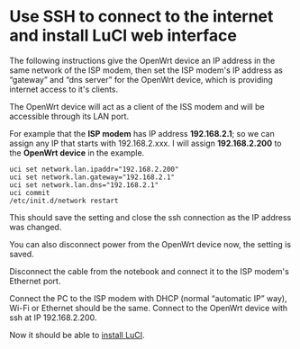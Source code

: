 # Use SSH to connect to the internet and install LuCI web interface

The following instructions give the OpenWrt device an IP address in the same network of the ISP modem, then set the ISP modem's IP address as “gateway” and “dns server” for the OpenWrt device, which is providing internet access to it's clients.

The OpenWrt device will act as a client of the ISS modem and will be accessible through its LAN port.

For example that the **ISP modem** has IP address **192.168.2.1**; so we can assign any IP that starts with 192.168.2.xxx. I will assign **192.168.2.200** to the **OpenWrt device** in the example.

```
uci set network.lan.ipaddr="192.168.2.200"
uci set network.lan.gateway="192.168.2.1"
uci set network.lan.dns="192.168.2.1"
uci commit
/etc/init.d/network restart
```

This should save the setting and close the ssh connection as the IP address was changed.

You can also disconnect power from the OpenWrt device now, the setting is saved.

Disconnect the cable from the notebook and connect it to the ISP modem's Ethernet port.

Connect the PC to the ISP modem with DHCP (normal “automatic IP” way), Wi-Fi or Ethernet should be the same. Connect to the OpenWrt device with ssh at IP 192.168.2.200.

Now it should be able to [install LuCI](/docs/guide-user/luci/luci.essentials#basic_installation "docs:guide-user:luci:luci.essentials").

